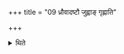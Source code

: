 +++
title = "09 ध्रौवादष्टौ जुह्वाङ् गृह्णाति"

+++

<details><summary>थिते</summary>

ध्रौवादष्टौ जुह्वां गृह्णाति । चतुरुपभृति ९
</details>
